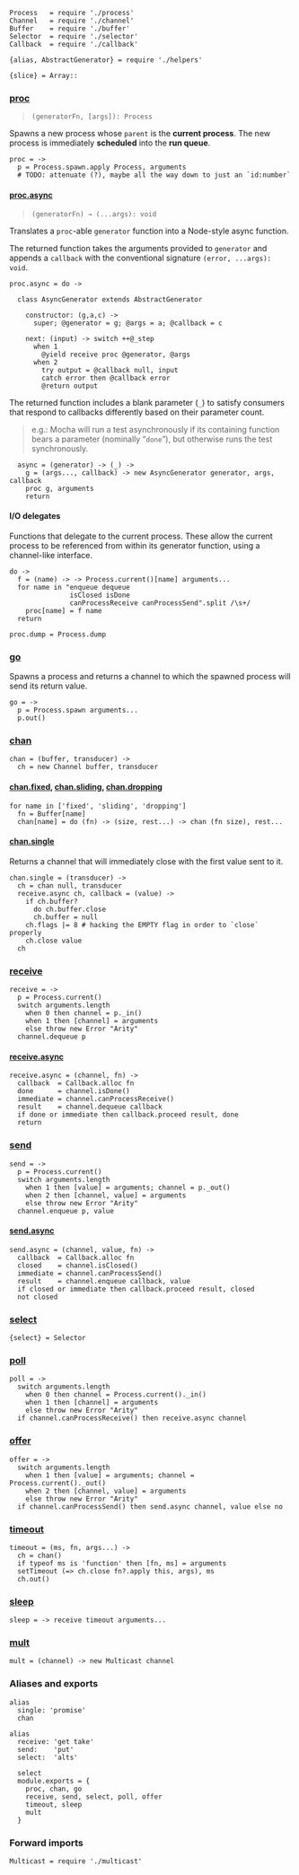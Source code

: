     Process   = require './process'
    Channel   = require './channel'
    Buffer    = require './buffer'
    Selector  = require './selector'
    Callback  = require './callback'

    {alias, AbstractGenerator} = require './helpers'

    {slice} = Array::




### [proc]()

> `(generatorFn, [args]): Process`

Spawns a new process whose `parent` is the **current process**. The new process
is immediately **scheduled** into the **run queue**.

    proc = ->
      p = Process.spawn.apply Process, arguments
      # TODO: attenuate (?), maybe all the way down to just an `id:number`


#### [proc.async]()

> `(generatorFn) → (...args): void`

Translates a `proc`-able `generator` function into a Node-style async function.

The returned function takes the arguments provided to `generator` and appends a
`callback` with the conventional signature `(error, ...args): void`.

    proc.async = do ->

      class AsyncGenerator extends AbstractGenerator

        constructor: (g,a,c) ->
          super; @generator = g; @args = a; @callback = c

        next: (input) -> switch ++@_step
          when 1
            @yield receive proc @generator, @args
          when 2
            try output = @callback null, input
            catch error then @callback error
            @return output

The returned function includes a blank parameter (`_`) to satisfy consumers
that respond to callbacks differently based on their parameter count.

> e.g.: Mocha will run a test asynchronously if its containing function bears a
  parameter (nominally “`done`”), but otherwise runs the test synchronously.

      async = (generator) -> (_) ->
        g = (args..., callback) -> new AsyncGenerator generator, args, callback
        proc g, arguments
        return


#### I/O delegates

Functions that delegate to the current process. These allow the current process
to be referenced from within its generator function, using a channel-like
interface.

    do ->
      f = (name) -> -> Process.current()[name] arguments...
      for name in "enqueue dequeue
                   isClosed isDone
                   canProcessReceive canProcessSend".split /\s+/
        proc[name] = f name
      return

    proc.dump = Process.dump



### [go]()

Spawns a process and returns a channel to which the spawned process will send
its return value.

    go = ->
      p = Process.spawn arguments...
      p.out()



### [chan]()

    chan = (buffer, transducer) ->
      ch = new Channel buffer, transducer


#### [chan.fixed](), [chan.sliding](), [chan.dropping]()

    for name in ['fixed', 'sliding', 'dropping']
      fn = Buffer[name]
      chan[name] = do (fn) -> (size, rest...) -> chan (fn size), rest...


#### [chan.single]()

Returns a channel that will immediately close with the first value sent to it.

    chan.single = (transducer) ->
      ch = chan null, transducer
      receive.async ch, callback = (value) ->
        if ch.buffer?
          do ch.buffer.close
          ch.buffer = null
        ch.flags |= 8 # hacking the EMPTY flag in order to `close` properly
        ch.close value
      ch



### [receive]()

    receive = ->
      p = Process.current()
      switch arguments.length
        when 0 then channel = p._in()
        when 1 then [channel] = arguments
        else throw new Error "Arity"
      channel.dequeue p


#### [receive.async]()

    receive.async = (channel, fn) ->
      callback  = Callback.alloc fn
      done      = channel.isDone()
      immediate = channel.canProcessReceive()
      result    = channel.dequeue callback
      if done or immediate then callback.proceed result, done
      return


### [send]()

    send = ->
      p = Process.current()
      switch arguments.length
        when 1 then [value] = arguments; channel = p._out()
        when 2 then [channel, value] = arguments
        else throw new Error "Arity"
      channel.enqueue p, value


#### [send.async]()

    send.async = (channel, value, fn) ->
      callback  = Callback.alloc fn
      closed    = channel.isClosed()
      immediate = channel.canProcessSend()
      result    = channel.enqueue callback, value
      if closed or immediate then callback.proceed result, closed
      not closed



### [select]()

    {select} = Selector



### [poll]()

    poll = ->
      switch arguments.length
        when 0 then channel = Process.current()._in()
        when 1 then [channel] = arguments
        else throw new Error "Arity"
      if channel.canProcessReceive() then receive.async channel



### [offer]()

    offer = ->
      switch arguments.length
        when 1 then [value] = arguments; channel = Process.current()._out()
        when 2 then [channel, value] = arguments
        else throw new Error "Arity"
      if channel.canProcessSend() then send.async channel, value else no



### [timeout]()

    timeout = (ms, fn, args...) ->
      ch = chan()
      if typeof ms is 'function' then [fn, ms] = arguments
      setTimeout (=> ch.close fn?.apply this, args), ms
      ch.out()



### [sleep]()

    sleep = -> receive timeout arguments...



### [mult]()

    mult = (channel) -> new Multicast channel




### Aliases and exports

    alias
      single: 'promise'
      chan

    alias
      receive: 'get take'
      send:    'put'
      select:  'alts'

      select
      module.exports = {
        proc, chan, go
        receive, send, select, poll, offer
        timeout, sleep
        mult
      }




### Forward imports

    Multicast = require './multicast'
